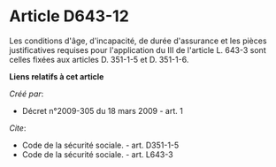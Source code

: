 # Article D643-12

Les conditions d'âge, d'incapacité, de durée d'assurance et les pièces justificatives requises pour l'application du III de
l'article L. 643-3 sont celles fixées aux articles D. 351-1-5 et D. 351-1-6.

**Liens relatifs à cet article**

_Créé par_:

  - Décret n°2009-305 du 18 mars 2009 - art. 1

_Cite_:

  - Code de la sécurité sociale. - art. D351-1-5
  - Code de la sécurité sociale. - art. L643-3
